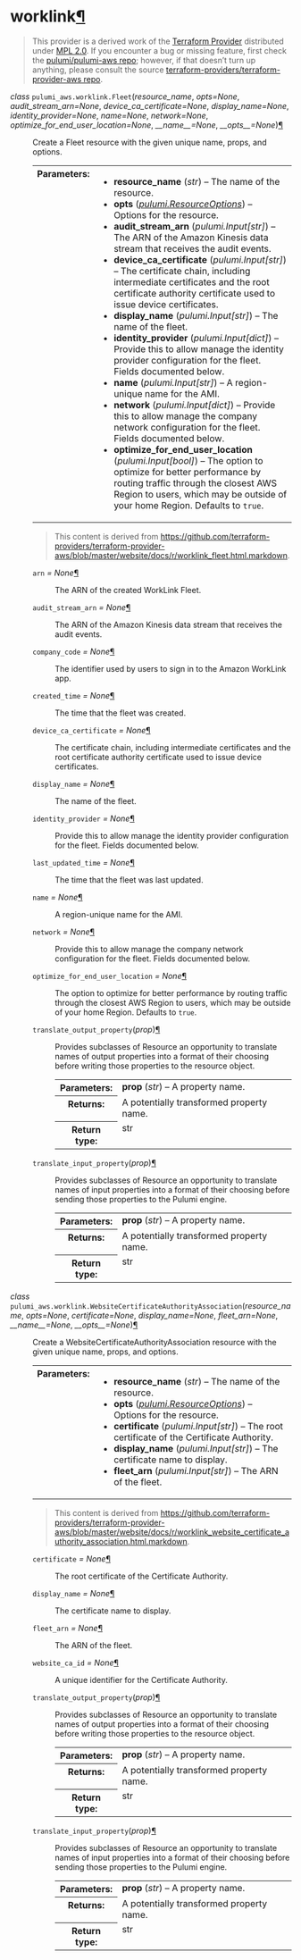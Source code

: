 ---
---

<div class="section" id="worklink">
<h1>worklink<a class="headerlink" href="#worklink" title="Permalink to this headline">¶</a></h1>
<blockquote>
<div>This provider is a derived work of the <a class="reference external" href="https://github.com/terraform-providers/terraform-provider-aws">Terraform Provider</a> distributed under
<a class="reference external" href="https://www.mozilla.org/en-US/MPL/2.0/">MPL 2.0</a>. If you encounter a bug or missing feature, first check the
<a class="reference external" href="https://github.com/pulumi/pulumi-aws/issues">pulumi/pulumi-aws repo</a>; however, if that doesn’t turn up
anything, please consult the source <a class="reference external" href="https://github.com/terraform-providers/terraform-provider-aws/issues">terraform-providers/terraform-provider-aws repo</a>.</div></blockquote>
<span class="target" id="module-pulumi_aws.worklink"></span><dl class="class">
<dt id="pulumi_aws.worklink.Fleet">
<em class="property">class </em><code class="descclassname">pulumi_aws.worklink.</code><code class="descname">Fleet</code><span class="sig-paren">(</span><em>resource_name</em>, <em>opts=None</em>, <em>audit_stream_arn=None</em>, <em>device_ca_certificate=None</em>, <em>display_name=None</em>, <em>identity_provider=None</em>, <em>name=None</em>, <em>network=None</em>, <em>optimize_for_end_user_location=None</em>, <em>__name__=None</em>, <em>__opts__=None</em><span class="sig-paren">)</span><a class="headerlink" href="#pulumi_aws.worklink.Fleet" title="Permalink to this definition">¶</a></dt>
<dd><p>Create a Fleet resource with the given unique name, props, and options.</p>
<table class="docutils field-list" frame="void" rules="none">
<col class="field-name" />
<col class="field-body" />
<tbody valign="top">
<tr class="field-odd field"><th class="field-name">Parameters:</th><td class="field-body"><ul class="first last simple">
<li><strong>resource_name</strong> (<em>str</em>) – The name of the resource.</li>
<li><strong>opts</strong> (<a class="reference internal" href="../../pulumi/#pulumi.ResourceOptions" title="pulumi.ResourceOptions"><em>pulumi.ResourceOptions</em></a>) – Options for the resource.</li>
<li><strong>audit_stream_arn</strong> (<em>pulumi.Input</em><em>[</em><em>str</em><em>]</em>) – The ARN of the Amazon Kinesis data stream that receives the audit events.</li>
<li><strong>device_ca_certificate</strong> (<em>pulumi.Input</em><em>[</em><em>str</em><em>]</em>) – The certificate chain, including intermediate certificates and the root certificate authority certificate used to issue device certificates.</li>
<li><strong>display_name</strong> (<em>pulumi.Input</em><em>[</em><em>str</em><em>]</em>) – The name of the fleet.</li>
<li><strong>identity_provider</strong> (<em>pulumi.Input</em><em>[</em><em>dict</em><em>]</em>) – Provide this to allow manage the identity provider configuration for the fleet. Fields documented below.</li>
<li><strong>name</strong> (<em>pulumi.Input</em><em>[</em><em>str</em><em>]</em>) – A region-unique name for the AMI.</li>
<li><strong>network</strong> (<em>pulumi.Input</em><em>[</em><em>dict</em><em>]</em>) – Provide this to allow manage the company network configuration for the fleet. Fields documented below.</li>
<li><strong>optimize_for_end_user_location</strong> (<em>pulumi.Input</em><em>[</em><em>bool</em><em>]</em>) – The option to optimize for better performance by routing traffic through the closest AWS Region to users, which may be outside of your home Region. Defaults to <code class="docutils literal notranslate"><span class="pre">true</span></code>.</li>
</ul>
</td>
</tr>
</tbody>
</table>
<blockquote>
<div>This content is derived from <a class="reference external" href="https://github.com/terraform-providers/terraform-provider-aws/blob/master/website/docs/r/worklink_fleet.html.markdown">https://github.com/terraform-providers/terraform-provider-aws/blob/master/website/docs/r/worklink_fleet.html.markdown</a>.</div></blockquote>
<dl class="attribute">
<dt id="pulumi_aws.worklink.Fleet.arn">
<code class="descname">arn</code><em class="property"> = None</em><a class="headerlink" href="#pulumi_aws.worklink.Fleet.arn" title="Permalink to this definition">¶</a></dt>
<dd><p>The ARN of the created WorkLink Fleet.</p>
</dd></dl>

<dl class="attribute">
<dt id="pulumi_aws.worklink.Fleet.audit_stream_arn">
<code class="descname">audit_stream_arn</code><em class="property"> = None</em><a class="headerlink" href="#pulumi_aws.worklink.Fleet.audit_stream_arn" title="Permalink to this definition">¶</a></dt>
<dd><p>The ARN of the Amazon Kinesis data stream that receives the audit events.</p>
</dd></dl>

<dl class="attribute">
<dt id="pulumi_aws.worklink.Fleet.company_code">
<code class="descname">company_code</code><em class="property"> = None</em><a class="headerlink" href="#pulumi_aws.worklink.Fleet.company_code" title="Permalink to this definition">¶</a></dt>
<dd><p>The identifier used by users to sign in to the Amazon WorkLink app.</p>
</dd></dl>

<dl class="attribute">
<dt id="pulumi_aws.worklink.Fleet.created_time">
<code class="descname">created_time</code><em class="property"> = None</em><a class="headerlink" href="#pulumi_aws.worklink.Fleet.created_time" title="Permalink to this definition">¶</a></dt>
<dd><p>The time that the fleet was created.</p>
</dd></dl>

<dl class="attribute">
<dt id="pulumi_aws.worklink.Fleet.device_ca_certificate">
<code class="descname">device_ca_certificate</code><em class="property"> = None</em><a class="headerlink" href="#pulumi_aws.worklink.Fleet.device_ca_certificate" title="Permalink to this definition">¶</a></dt>
<dd><p>The certificate chain, including intermediate certificates and the root certificate authority certificate used to issue device certificates.</p>
</dd></dl>

<dl class="attribute">
<dt id="pulumi_aws.worklink.Fleet.display_name">
<code class="descname">display_name</code><em class="property"> = None</em><a class="headerlink" href="#pulumi_aws.worklink.Fleet.display_name" title="Permalink to this definition">¶</a></dt>
<dd><p>The name of the fleet.</p>
</dd></dl>

<dl class="attribute">
<dt id="pulumi_aws.worklink.Fleet.identity_provider">
<code class="descname">identity_provider</code><em class="property"> = None</em><a class="headerlink" href="#pulumi_aws.worklink.Fleet.identity_provider" title="Permalink to this definition">¶</a></dt>
<dd><p>Provide this to allow manage the identity provider configuration for the fleet. Fields documented below.</p>
</dd></dl>

<dl class="attribute">
<dt id="pulumi_aws.worklink.Fleet.last_updated_time">
<code class="descname">last_updated_time</code><em class="property"> = None</em><a class="headerlink" href="#pulumi_aws.worklink.Fleet.last_updated_time" title="Permalink to this definition">¶</a></dt>
<dd><p>The time that the fleet was last updated.</p>
</dd></dl>

<dl class="attribute">
<dt id="pulumi_aws.worklink.Fleet.name">
<code class="descname">name</code><em class="property"> = None</em><a class="headerlink" href="#pulumi_aws.worklink.Fleet.name" title="Permalink to this definition">¶</a></dt>
<dd><p>A region-unique name for the AMI.</p>
</dd></dl>

<dl class="attribute">
<dt id="pulumi_aws.worklink.Fleet.network">
<code class="descname">network</code><em class="property"> = None</em><a class="headerlink" href="#pulumi_aws.worklink.Fleet.network" title="Permalink to this definition">¶</a></dt>
<dd><p>Provide this to allow manage the company network configuration for the fleet. Fields documented below.</p>
</dd></dl>

<dl class="attribute">
<dt id="pulumi_aws.worklink.Fleet.optimize_for_end_user_location">
<code class="descname">optimize_for_end_user_location</code><em class="property"> = None</em><a class="headerlink" href="#pulumi_aws.worklink.Fleet.optimize_for_end_user_location" title="Permalink to this definition">¶</a></dt>
<dd><p>The option to optimize for better performance by routing traffic through the closest AWS Region to users, which may be outside of your home Region. Defaults to <code class="docutils literal notranslate"><span class="pre">true</span></code>.</p>
</dd></dl>

<dl class="method">
<dt id="pulumi_aws.worklink.Fleet.translate_output_property">
<code class="descname">translate_output_property</code><span class="sig-paren">(</span><em>prop</em><span class="sig-paren">)</span><a class="headerlink" href="#pulumi_aws.worklink.Fleet.translate_output_property" title="Permalink to this definition">¶</a></dt>
<dd><p>Provides subclasses of Resource an opportunity to translate names of output properties
into a format of their choosing before writing those properties to the resource object.</p>
<table class="docutils field-list" frame="void" rules="none">
<col class="field-name" />
<col class="field-body" />
<tbody valign="top">
<tr class="field-odd field"><th class="field-name">Parameters:</th><td class="field-body"><strong>prop</strong> (<em>str</em>) – A property name.</td>
</tr>
<tr class="field-even field"><th class="field-name">Returns:</th><td class="field-body">A potentially transformed property name.</td>
</tr>
<tr class="field-odd field"><th class="field-name">Return type:</th><td class="field-body">str</td>
</tr>
</tbody>
</table>
</dd></dl>

<dl class="method">
<dt id="pulumi_aws.worklink.Fleet.translate_input_property">
<code class="descname">translate_input_property</code><span class="sig-paren">(</span><em>prop</em><span class="sig-paren">)</span><a class="headerlink" href="#pulumi_aws.worklink.Fleet.translate_input_property" title="Permalink to this definition">¶</a></dt>
<dd><p>Provides subclasses of Resource an opportunity to translate names of input properties into
a format of their choosing before sending those properties to the Pulumi engine.</p>
<table class="docutils field-list" frame="void" rules="none">
<col class="field-name" />
<col class="field-body" />
<tbody valign="top">
<tr class="field-odd field"><th class="field-name">Parameters:</th><td class="field-body"><strong>prop</strong> (<em>str</em>) – A property name.</td>
</tr>
<tr class="field-even field"><th class="field-name">Returns:</th><td class="field-body">A potentially transformed property name.</td>
</tr>
<tr class="field-odd field"><th class="field-name">Return type:</th><td class="field-body">str</td>
</tr>
</tbody>
</table>
</dd></dl>

</dd></dl>

<dl class="class">
<dt id="pulumi_aws.worklink.WebsiteCertificateAuthorityAssociation">
<em class="property">class </em><code class="descclassname">pulumi_aws.worklink.</code><code class="descname">WebsiteCertificateAuthorityAssociation</code><span class="sig-paren">(</span><em>resource_name</em>, <em>opts=None</em>, <em>certificate=None</em>, <em>display_name=None</em>, <em>fleet_arn=None</em>, <em>__name__=None</em>, <em>__opts__=None</em><span class="sig-paren">)</span><a class="headerlink" href="#pulumi_aws.worklink.WebsiteCertificateAuthorityAssociation" title="Permalink to this definition">¶</a></dt>
<dd><p>Create a WebsiteCertificateAuthorityAssociation resource with the given unique name, props, and options.</p>
<table class="docutils field-list" frame="void" rules="none">
<col class="field-name" />
<col class="field-body" />
<tbody valign="top">
<tr class="field-odd field"><th class="field-name">Parameters:</th><td class="field-body"><ul class="first last simple">
<li><strong>resource_name</strong> (<em>str</em>) – The name of the resource.</li>
<li><strong>opts</strong> (<a class="reference internal" href="../../pulumi/#pulumi.ResourceOptions" title="pulumi.ResourceOptions"><em>pulumi.ResourceOptions</em></a>) – Options for the resource.</li>
<li><strong>certificate</strong> (<em>pulumi.Input</em><em>[</em><em>str</em><em>]</em>) – The root certificate of the Certificate Authority.</li>
<li><strong>display_name</strong> (<em>pulumi.Input</em><em>[</em><em>str</em><em>]</em>) – The certificate name to display.</li>
<li><strong>fleet_arn</strong> (<em>pulumi.Input</em><em>[</em><em>str</em><em>]</em>) – The ARN of the fleet.</li>
</ul>
</td>
</tr>
</tbody>
</table>
<blockquote>
<div>This content is derived from <a class="reference external" href="https://github.com/terraform-providers/terraform-provider-aws/blob/master/website/docs/r/worklink_website_certificate_authority_association.html.markdown">https://github.com/terraform-providers/terraform-provider-aws/blob/master/website/docs/r/worklink_website_certificate_authority_association.html.markdown</a>.</div></blockquote>
<dl class="attribute">
<dt id="pulumi_aws.worklink.WebsiteCertificateAuthorityAssociation.certificate">
<code class="descname">certificate</code><em class="property"> = None</em><a class="headerlink" href="#pulumi_aws.worklink.WebsiteCertificateAuthorityAssociation.certificate" title="Permalink to this definition">¶</a></dt>
<dd><p>The root certificate of the Certificate Authority.</p>
</dd></dl>

<dl class="attribute">
<dt id="pulumi_aws.worklink.WebsiteCertificateAuthorityAssociation.display_name">
<code class="descname">display_name</code><em class="property"> = None</em><a class="headerlink" href="#pulumi_aws.worklink.WebsiteCertificateAuthorityAssociation.display_name" title="Permalink to this definition">¶</a></dt>
<dd><p>The certificate name to display.</p>
</dd></dl>

<dl class="attribute">
<dt id="pulumi_aws.worklink.WebsiteCertificateAuthorityAssociation.fleet_arn">
<code class="descname">fleet_arn</code><em class="property"> = None</em><a class="headerlink" href="#pulumi_aws.worklink.WebsiteCertificateAuthorityAssociation.fleet_arn" title="Permalink to this definition">¶</a></dt>
<dd><p>The ARN of the fleet.</p>
</dd></dl>

<dl class="attribute">
<dt id="pulumi_aws.worklink.WebsiteCertificateAuthorityAssociation.website_ca_id">
<code class="descname">website_ca_id</code><em class="property"> = None</em><a class="headerlink" href="#pulumi_aws.worklink.WebsiteCertificateAuthorityAssociation.website_ca_id" title="Permalink to this definition">¶</a></dt>
<dd><p>A unique identifier for the Certificate Authority.</p>
</dd></dl>

<dl class="method">
<dt id="pulumi_aws.worklink.WebsiteCertificateAuthorityAssociation.translate_output_property">
<code class="descname">translate_output_property</code><span class="sig-paren">(</span><em>prop</em><span class="sig-paren">)</span><a class="headerlink" href="#pulumi_aws.worklink.WebsiteCertificateAuthorityAssociation.translate_output_property" title="Permalink to this definition">¶</a></dt>
<dd><p>Provides subclasses of Resource an opportunity to translate names of output properties
into a format of their choosing before writing those properties to the resource object.</p>
<table class="docutils field-list" frame="void" rules="none">
<col class="field-name" />
<col class="field-body" />
<tbody valign="top">
<tr class="field-odd field"><th class="field-name">Parameters:</th><td class="field-body"><strong>prop</strong> (<em>str</em>) – A property name.</td>
</tr>
<tr class="field-even field"><th class="field-name">Returns:</th><td class="field-body">A potentially transformed property name.</td>
</tr>
<tr class="field-odd field"><th class="field-name">Return type:</th><td class="field-body">str</td>
</tr>
</tbody>
</table>
</dd></dl>

<dl class="method">
<dt id="pulumi_aws.worklink.WebsiteCertificateAuthorityAssociation.translate_input_property">
<code class="descname">translate_input_property</code><span class="sig-paren">(</span><em>prop</em><span class="sig-paren">)</span><a class="headerlink" href="#pulumi_aws.worklink.WebsiteCertificateAuthorityAssociation.translate_input_property" title="Permalink to this definition">¶</a></dt>
<dd><p>Provides subclasses of Resource an opportunity to translate names of input properties into
a format of their choosing before sending those properties to the Pulumi engine.</p>
<table class="docutils field-list" frame="void" rules="none">
<col class="field-name" />
<col class="field-body" />
<tbody valign="top">
<tr class="field-odd field"><th class="field-name">Parameters:</th><td class="field-body"><strong>prop</strong> (<em>str</em>) – A property name.</td>
</tr>
<tr class="field-even field"><th class="field-name">Returns:</th><td class="field-body">A potentially transformed property name.</td>
</tr>
<tr class="field-odd field"><th class="field-name">Return type:</th><td class="field-body">str</td>
</tr>
</tbody>
</table>
</dd></dl>

</dd></dl>

</div>
